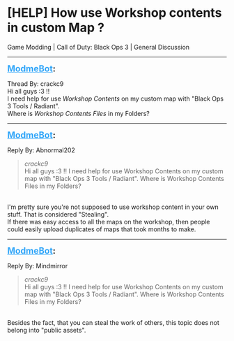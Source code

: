 # [HELP] How use Workshop contents in custom Map ?
Game Modding | Call of Duty: Black Ops 3 | General Discussion

---
<strong style="font-size: 1.4em;"><span style="text-decoration: underline;text-decoration-color: #34a7f9;"><span style="color:#34a7f9;">ModmeBot</span></span>:</strong>

<p>Thread By: crackc9<br />Hi all guys :3 !!<br />I need help for use <em>Workshop Contents</em> on my custom map with &quot;Black Ops 3 Tools / Radiant&quot;.<br />Where is <em>Workshop Contents Files</em> in my Folders?</p>

---
<strong style="font-size: 1.4em;"><span style="text-decoration: underline;text-decoration-color: #34a7f9;"><span style="color:#34a7f9;">ModmeBot</span></span>:</strong>

<p>Reply By: Abnormal202<br /><blockquote><em>crackc9</em><br />Hi all guys :3 !! I need help for use Workshop Contents on my custom map with &quot;Black Ops 3 Tools / Radiant&quot;. Where is Workshop Contents Files in my Folders?</blockquote><br /> I&#39;m pretty sure you&#39;re not supposed to use workshop content in your own stuff. That is considered &quot;Stealing&quot;.<br />If there was easy access to all the maps on the workshop, then people could easily upload duplicates of maps that took months to make.</p>

---
<strong style="font-size: 1.4em;"><span style="text-decoration: underline;text-decoration-color: #34a7f9;"><span style="color:#34a7f9;">ModmeBot</span></span>:</strong>

<p>Reply By: Mindmirror<br /><blockquote><em>crackc9</em><br />Hi all guys :3 !! I need help for use Workshop Contents on my custom map with &quot;Black Ops 3 Tools / Radiant&quot;. Where is Workshop Contents Files in my Folders?</blockquote><br /> Besides the fact, that you can steal the work of others, this topic does not belong into &quot;public assets&quot;.</p>
